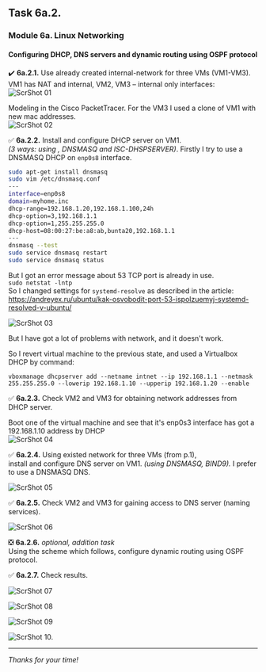 ## Task 6a.2.
### Module 6a. Linux Networking
#### Configuring DHCP, DNS servers and dynamic routing using OSPF protocol

:heavy_check_mark: **6a.2.1.** Use already created internal-network for three VMs (VM1-VM3).  
VM1 has NAT and internal, VM2, VM3 – internal only interfaces:  
![ScrShot 01](scr/01.png "ScrShot 01")  

Modeling in the Cisco PacketTracer. For the VM3 I used a clone of VM1 with new mac addresses.  
![ScrShot 02](scr/02.png "ScrShot 02")  

:white_check_mark: **6a.2.2.** Install and configure DHCP server on VM1.  
_(3 ways: using  , DNSMASQ and ISC-DHSPSERVER)_. Firstly I try to use a DNSMASQ DHCP on `enp0s8` interface.  
```bash
sudo apt-get install dnsmasq
sudo vim /etc/dnsmasq.conf
---
interface=enp0s8
domain=myhome.inc
dhcp-range=192.168.1.20,192.168.1.100,24h
dhcp-option=3,192.168.1.1
dhcp-option=1,255.255.255.0
dhcp-host=08:00:27:be:a8:ab,bunta20,192.168.1.1
---
dnsmasq --test
sudo service dnsmasq restart
sudo service dnsmasq status
```
But I got an error message about 53 TCP port is already in use.  
`sudo netstat -lntp`  
So I changed settings for `systemd-resolve` as described in the article:  
https://andreyex.ru/ubuntu/kak-osvobodit-port-53-ispolzuemyj-systemd-resolved-v-ubuntu/  

![ScrShot 03](scr/03.png "ScrShot 03")  

But I have got a lot of problems with network, and it doesn't work.

So I revert virtual machine to the previous state, and used a Virtualbox DHCP by command:  
```
vboxmanage dhcpserver add --netname intnet --ip 192.168.1.1 --netmask 255.255.255.0 --lowerip 192.168.1.10 --upperip 192.168.1.20 --enable
```

:white_check_mark: **6a.2.3.** Check VM2 and VM3 for obtaining network addresses from DHCP server.  

Boot one of the virtual machine and see that it's enp0s3 interface has got a 192.168.1.10 address by DHCP  
![ScrShot 04](scr/04.png "ScrShot 04")  

:white_check_mark: **6a.2.4.** Using existed network for three VMs (from p.1),  
install and configure DNS server on VM1. _(using DNSMASQ, BIND9)._ I prefer to use a DNSMASQ DNS.  

![ScrShot 05](scr/05.png "ScrShot 05")  

:white_check_mark: **6a.2.5.** Check VM2 and VM3 for gaining access to DNS server (naming services).  

![ScrShot 06](scr/06.png "ScrShot 06")  

:negative_squared_cross_mark: **6a.2.6.** _optional, addition task_  
Using the scheme which follows, configure dynamic routing using OSPF protocol.  

:white_check_mark: **6a.2.7.**  Check results.  

![ScrShot 07](scr/07.png "ScrShot 07")  

![ScrShot 08](scr/08.png "ScrShot 08")  

![ScrShot 09](scr/09.png "ScrShot 09")  

![ScrShot 10.](scr/10.png "ScrShot 10")  
___
 
_Thanks for your time!_  
